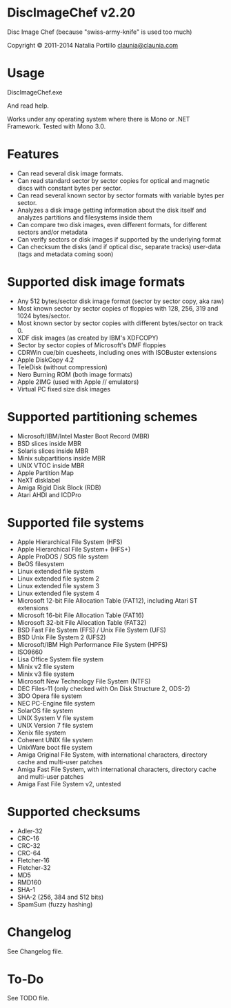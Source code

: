 ﻿DiscImageChef v2.20
===================

Disc Image Chef (because "swiss-army-knife" is used too much)

Copyright © 2011-2014 Natalia Portillo <claunia@claunia.com>

Usage
=====

DiscImageChef.exe 

And read help.

Works under any operating system where there is Mono or .NET Framework. Tested with Mono 3.0.

Features
========

* Can read several disk image formats.
* Can read standard sector by sector copies for optical and magnetic discs with constant bytes per sector.
* Can read several known sector by sector formats with variable bytes per sector.
* Analyzes a disk image getting information about the disk itself and analyzes partitions and filesystems inside them
* Can compare two disk images, even different formats, for different sectors and/or metadata
* Can verify sectors or disk images if supported by the underlying format
* Can checksum the disks (and if optical disc, separate tracks) user-data (tags and metadata coming soon)

Supported disk image formats
============================
* Any 512 bytes/sector disk image format (sector by sector copy, aka raw)
* Most known sector by sector copies of floppies with 128, 256, 319 and 1024 bytes/sector.
* Most known sector by sector copies with different bytes/sector on track 0.
* XDF disk images (as created by IBM's XDFCOPY)
* Sector by sector copies of Microsoft's DMF floppies
* CDRWin cue/bin cuesheets, including ones with ISOBuster extensions
* Apple DiskCopy 4.2
* TeleDisk (without compression)
* Nero Burning ROM (both image formats)
* Apple 2IMG (used with Apple // emulators)
* Virtual PC fixed size disk images

Supported partitioning schemes
==============================
* Microsoft/IBM/Intel Master Boot Record (MBR)
* BSD slices inside MBR
* Solaris slices inside MBR
* Minix subpartitions inside MBR
* UNIX VTOC inside MBR
* Apple Partition Map
* NeXT disklabel
* Amiga Rigid Disk Block (RDB)
* Atari AHDI and ICDPro

Supported file systems
======================
* Apple Hierarchical File System (HFS)
* Apple Hierarchical File System+ (HFS+)
* Apple ProDOS / SOS file system
* BeOS filesystem
* Linux extended file system
* Linux extended file system 2
* Linux extended file system 3
* Linux extended file system 4
* Microsoft 12-bit File Allocation Table (FAT12), including Atari ST extensions
* Microsoft 16-bit File Allocation Table (FAT16)
* Microsoft 32-bit File Allocation Table (FAT32)
* BSD Fast File System (FFS) / Unix File System (UFS)
* BSD Unix File System 2 (UFS2)
* Microsoft/IBM High Performance File System (HPFS)
* ISO9660
* Lisa Office System file system
* Minix v2 file system
* Minix v3 file system
* Microsoft New Technology File System (NTFS)
* DEC Files-11 (only checked with On Disk Structure 2, ODS-2)
* 3DO Opera file system
* NEC PC-Engine file system
* SolarOS file system
* UNIX System V file system
* UNIX Version 7 file system
* Xenix file system
* Coherent UNIX file system
* UnixWare boot file system
* Amiga Original File System, with international characters, directory cache and multi-user patches
* Amiga Fast File System, with international characters, directory cache and multi-user patches
* Amiga Fast File System v2, untested

Supported checksums
===================
* Adler-32
* CRC-16
* CRC-32
* CRC-64
* Fletcher-16
* Fletcher-32
* MD5
* RMD160
* SHA-1
* SHA-2 (256, 384 and 512 bits)
* SpamSum (fuzzy hashing)

Changelog
=========

See Changelog file.

To-Do
=====

See TODO file.